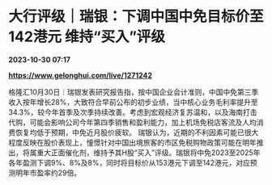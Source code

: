# 大行评级｜瑞银：下调中国中免目标价至142港元 维持“买入”评级

**2023-10-30 07:17**

**https://www.gelonghui.com/live/1271242**

格隆汇10月30日｜瑞银发表研究报告指，按中国企业会计准则，中国中免第三季收入按年增长28%，大致符合早前公布的初步业绩，当中核心业务毛利率提升至34.3%，较今年首季及次季持续改善。考虑到宏观经济复苏温和，以及海南打击代购，可能会影响公司今年第四季销售和盈利能力，加上机场免税店客流及人均消费恢复均低于预期，中免近月股价疲软。 瑞银认为，近期的不利因素可能已很大程度反映在股价表现上，憧憬针对中国出境旅客的市区免税购物政策可能在明年推出，将属重大正面催化剂，维持予其H股“买入”评级。瑞银将中免2023至2025年各年盈测下调9%、8%及8%，同时将目标价从153港元下调至142港元，对应预测明年市盈率约29倍。